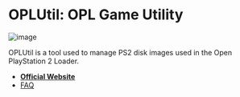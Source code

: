 
OPLUtil: OPL Game Utility
==========================================

![image](https://user-images.githubusercontent.com/53555314/113318800-34733c00-92e7-11eb-8790-349794c1d2ad.png)



OPLUtil is a tool used to manage PS2 disk images used in the Open PlayStation 2 Loader.

* [__Official Website__](https://github.com/IsseiYoshida/OPLUtil)
* [FAQ](https://github.com/IsseiYoshida/OPLUtil/wiki/FAQ)
